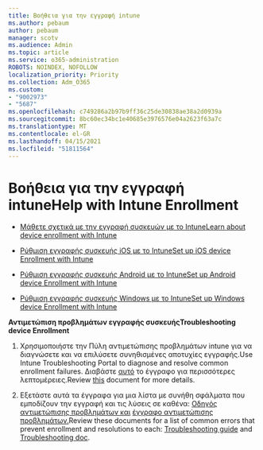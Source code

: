 ```yaml
---
title: Βοήθεια για την εγγραφή intune
ms.author: pebaum
author: pebaum
manager: scotv
ms.audience: Admin
ms.topic: article
ms.service: o365-administration
ROBOTS: NOINDEX, NOFOLLOW
localization_priority: Priority
ms.collection: Adm_O365
ms.custom:
- "9002973"
- "5687"
ms.openlocfilehash: c749286a2b97b9ff36c25de30838ae38a2d0939a
ms.sourcegitcommit: 8bc60ec34bc1e40685e3976576e04a2623f63a7c
ms.translationtype: MT
ms.contentlocale: el-GR
ms.lasthandoff: 04/15/2021
ms.locfileid: "51811564"
---
```

# <a name="help-with-intune-enrollment"></a><span data-ttu-id="d2e86-102">Βοήθεια για την εγγραφή intune</span><span class="sxs-lookup"><span data-stu-id="d2e86-102">Help with Intune Enrollment</span></span>


- [<span data-ttu-id="d2e86-103">Μάθετε σχετικά με την εγγραφή συσκευών με το Intune</span><span class="sxs-lookup"><span data-stu-id="d2e86-103">Learn about device enrollment with Intune</span></span>](https://docs.microsoft.com/intune/device-enrollment)

- [<span data-ttu-id="d2e86-104">Ρύθμιση εγγραφής συσκευής iOS με το Intune</span><span class="sxs-lookup"><span data-stu-id="d2e86-104">Set up iOS device Enrollment with Intune</span></span>](https://docs.microsoft.com/intune/ios-enroll)

- [<span data-ttu-id="d2e86-105">Ρύθμιση εγγραφής συσκευής Android με το Intune</span><span class="sxs-lookup"><span data-stu-id="d2e86-105">Set up Android device Enrollment with Intune</span></span>](https://docs.microsoft.com/intune/android-enroll)

- [<span data-ttu-id="d2e86-106">Ρύθμιση εγγραφής συσκευής Windows με το Intune</span><span class="sxs-lookup"><span data-stu-id="d2e86-106">Set up Windows device Enrollment with Intune</span></span>](https://docs.microsoft.com/intune/windows-enroll)

<span data-ttu-id="d2e86-107">**Αντιμετώπιση προβλημάτων εγγραφής συσκευής**</span><span class="sxs-lookup"><span data-stu-id="d2e86-107">**Troubleshooting device Enrollment**</span></span>

1. <span data-ttu-id="d2e86-108">Χρησιμοποιήστε την Πύλη αντιμετώπισης προβλημάτων intune για να διαγνώσετε και να επιλύσετε συνηθισμένες αποτυχίες εγγραφής.</span><span class="sxs-lookup"><span data-stu-id="d2e86-108">Use Intune Troubleshooting Portal to diagnose and resolve common enrollment failures.</span></span> <span data-ttu-id="d2e86-109">Διαβάστε [αυτό](https://docs.microsoft.com/intune/help-desk-operators) το έγγραφο για περισσότερες λεπτομέρειες.</span><span class="sxs-lookup"><span data-stu-id="d2e86-109">Review [this](https://docs.microsoft.com/intune/help-desk-operators) document for more details.</span></span>

2. <span data-ttu-id="d2e86-110">Εξετάστε αυτά τα έγγραφα για μια λίστα με συνήθη σφάλματα που εμποδίζουν την εγγραφή και τις λύσεις σε καθένα: [Οδηγός αντιμετώπισης προβλημάτων και](https://support.microsoft.com/help/4469913/troubleshooting-windows-device-enrollment-problems-in-microsoft-intune) [έγγραφο αντιμετώπισης προβλημάτων.](https://docs.microsoft.com/intune/troubleshoot-device-enrollment-in-intune)</span><span class="sxs-lookup"><span data-stu-id="d2e86-110">Review these documents for a list of common errors that prevent enrollment and resolutions to each: [Troubleshooting guide](https://support.microsoft.com/help/4469913/troubleshooting-windows-device-enrollment-problems-in-microsoft-intune) and [Troubleshooting doc](https://docs.microsoft.com/intune/troubleshoot-device-enrollment-in-intune).</span></span>